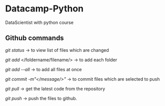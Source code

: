 # Datacamp-Python
DataScientist with python course




## Github commands

*git status* -> to view list of files which are changed

*git add* </foldername/filename/> -> to add each folder

*git add --all* -> to add all files at once

*git commit -m"</message/>"* -> to commit files which are selected to push

*git pull* -> get the latest code from the repository

*git push* -> push the files to github.
